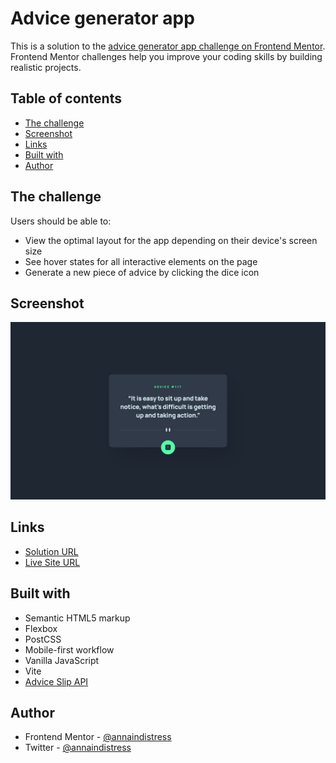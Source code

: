 # Advice generator app

This is a solution to the [advice generator app challenge on Frontend Mentor](https://www.frontendmentor.io/challenges/advice-generator-app-QdUG-13db). Frontend Mentor challenges help you improve your coding skills by building realistic projects.

## Table of contents

- [The challenge](#the-challenge)
- [Screenshot](#screenshot)
- [Links](#links)
- [Built with](#built-with)
- [Author](#author)

## The challenge

Users should be able to:

- View the optimal layout for the app depending on their device's screen size
- See hover states for all interactive elements on the page
- Generate a new piece of advice by clicking the dice icon

## Screenshot

![](./screenshot.png)

## Links

- [Solution URL](https://github.com/annaindistress/frontend-mentor-advice-generator-app)
- [Live Site URL](https://annaindistress.github.io/frontend-mentor-advice-generator-app/)

## Built with

- Semantic HTML5 markup
- Flexbox
- PostCSS
- Mobile-first workflow
- Vanilla JavaScript
- Vite
- [Advice Slip API](https://api.adviceslip.com)

## Author

- Frontend Mentor - [@annaindistress](https://www.frontendmentor.io/profile/annaindistress)
- Twitter - [@annaindistress](https://www.twitter.com/annaindistress)

